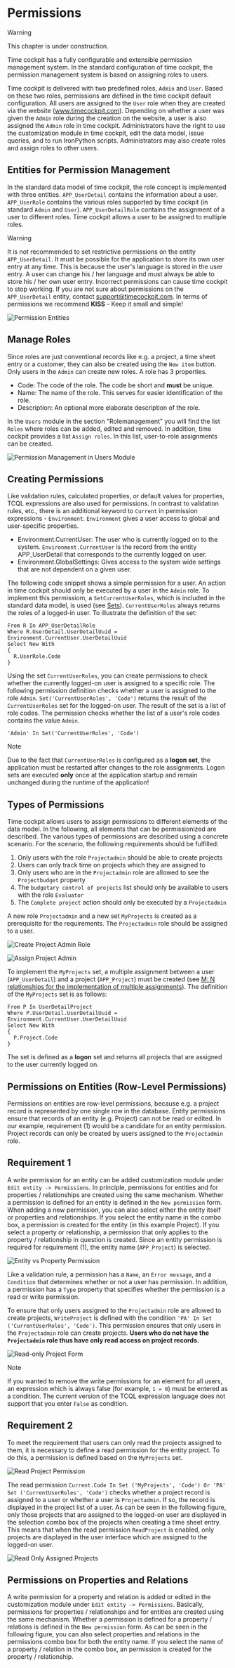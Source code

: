 # Permissions

> [!WARNING]
This chapter is under construction. 

Time cockpit has a fully configurable and extensible permission management system. In the standard configuration of time cockpit, the permission management system is based on assigning roles to users. 

Time cockpit is delivered with two predefined roles, ```Admin``` and ```User```. Based on these two roles, permissions are defined in the time cockpit default configuration. All users are assigned to the ```User``` role when they are created via the website (www.timecockpit.com). Depending on whether a user was given the ```Admin``` role during the creation on the website, a user is also assigned the ```Admin``` role in time cockpit. Administrators have the right to use the customization module in time cockpit, edit the data model, issue queries, and to run IronPython scripts. Administrators may also create roles and assign roles to other users.

## Entities for Permission Management

In the standard data model of time cockpit, the role concept is implemented with three entities. ```APP_UserDetail``` contains the information about a user. ```APP_UserRole``` contains the various roles supported by time cockpit (in standard ```Admin``` and ```User```). ```APP_UserDetailRole``` contains the assignment of a user to different roles. Time cockpit allows a user to be assigned to multiple roles.

> [!WARNING]
It is not recommended to set restrictive permissions on the entity ```APP_UserDetail```. It must be possible for the application to store its own user entry at any time. This is because the user's language is stored in the user entry. A user can change his / her language and must always be able to store his / her own user entry. Incorrect permissions can cause time cockpit to stop working. If you are not sure about permissions on the ```APP_UserDetail``` entity, contact support@timecockpit.com. In terms of permissions we recommend **KISS** - Keep it small and simple!

![Permission Entities](images/permission-entities.png "Permission Entities")

## Manage Roles

Since roles are just conventional records like e.g. a project, a time sheet entry or a customer, they can also be created using the ```New item``` button. Only users in the ```Admin``` can create new roles. A role has 3 properties.

* Code: The code of the role. The code be short and **must** be unique.
* Name: The name of the role. This serves for easier identification of the role.
* Description: An optional more elaborate description of the role.

In the ```Users``` module in the section "Rolemanagement" you will find the list ```Roles``` where roles can be added, edited and removed. In addition, time cockpit provides a list ```Assign roles```. In this list, user-to-role assignments can be created.

![Permission Management in Users Module](images/permission-management-in-users-module.png "Permission Management in Users Module")

## Creating Permissions

Like validation rules, calculated properties, or default values for properties, TCQL expressions are also used for permissions. In contrast to validation rules, etc., there is an additional keyword to ```Current``` in permission expressions - ```Environment```. ```Environment``` gives a user access to global and user-specific properties. 
* Environment.CurrentUser: The user who is currently logged on to the system. ```Environment.CurrentUser``` is the record from the entity APP_UserDetail that corresponds to the currently logged on user.
* Environment.GlobalSettings: Gives access to the system wide settings that are not dependent on a given user.

The following code snippet shows a simple permission for a user. An action in time cockpit should only be executed by a user in the ```Admin``` role. To implement this permissiom, a ```SetCurrentUserRoles```, which is included in the standard data model, is used (see [Sets](~/doc/scripting/sets.md)). ```CurrentUserRoles``` always returns the roles of a logged-in user. To illustrate the definition of the set:

```
From R In APP_UserDetailRole 
Where R.UserDetail.UserDetailUuid = Environment.CurrentUser.UserDetailUuid 
Select New With 
{ 
  R.UserRole.Code 
}
```

Using the set ```CurrentUserRoles```, you can create permissions to check whether the currently logged-on user is assigned to a specific role. The following permission definition checks whether a user is assigned to the role ```Admin```. ```Set('CurrentUserRoles', 'Code')``` returns the result of the ```CurrentUserRoles``` set for the logged-on user. The result of the set is a list of role codes. The permission checks whether the list of a user's role codes contains the value ```Admin```.

```
'Admin' In Set('CurrentUserRoles', 'Code')
```

> [!NOTE]
Due to the fact that ```CurrentUserRoles``` is configured as a **logon set**, the application must be restarted after changes to the role assignments. Logon sets are executed **only** once at the application startup and remain unchanged during the runtime of the application!

## Types of Permissions

Time cockpit allows users to assign permissions to different elements of the data model. In the following, all elements that can be permissionized are described. The various types of permissions are described using a concrete scenario. For the scenario, the following requirements should be fulfilled:

1. Only users with the role ```Projectadmin``` should be able to create projects
1. Users can only track time on projects which they are assigned to
1. Only users who are in the ```Projectadmin``` role are allowed to see the ```Projectbudget``` property
1. The ```budgetary control of projects``` list should only be available to users with the role ```Evaluator```
1. The ```Complete project``` action should only be executed by a ```Projectadmin```

A new role ```Projectadmin``` and a new set ```MyProjects``` is created as a prerequisite for the requirements. The ```Projectadmin``` role should be assigned to a user.

![Create Project Admin Role](images/create-project-admin-role.png "Create Project Admin Role")

![Assign Project Admin](images/assign-project-admin.png "Assign Project Admin")

To implement the ```MyProjects``` set, a multiple assignment between a user (```APP_UserDetail```) and a project (```APP_Project```) must be created (see [M: N relationships for the implementation of multiple assignments](~/doc/data-model-customization/entity.md)). The definition of the ```MyProjects``` set is as follows:

```
From P In UserDetailProject 
Where P.UserDetail.UserDetailUuid = Environment.CurrentUser.UserDetailUuid 
Select New With
{
  P.Project.Code
}
```

The set is defined as a **logon** set and returns all projects that are assigned to the user currently logged on.

## Permissions on Entities (Row-Level Permissions)

Permissions on entities are row-level permissions, because e.g. a project record is represented by one single row in the database. Entity permissions ensure that records of an entity (e.g. Project) can not be read or edited. In our example, requirement (1) would be a candidate for an entity permission. Project records can only be created by users assigned to the ```Projectadmin``` role.

## Requirement 1

A write permission for an entity can be added customization module under ```Edit entity -> Permissions```. In principle, permissions for entities and for properties / relationships are created using the same mechanism. Whether a permission is defined for an entity is defined in the ```New permission``` form. When adding a new permission, you can also select either the entity itself or properties and relationships. If you select the entity name in the combo box, a permission is created for the entity (in this example Project). If you select a property or relationship, a permission that only applies to the property / relationship in question is created. Since an entity permission is required for requirement (1), the entity name (```APP_Project```) is selected.

![Entity vs Property Permission](images/entity-vs-property-permission.png "Entity vs Property Permission")

Like a validation rule, a permission has a ```Name```, an ```Error message```, and a ```Condition``` that determines whether or not a user has permission. In addition, a permission has a ```Type``` property that specifies whether the permission is a read or write permission.

To ensure that only users assigned to the ```Projectadmin``` role are allowed to create projects, ```WriteProject``` is defined with the condition ```'PA' In Set ('CurrentUserRoles', 'Code')```. This permission ensures that only users in the ```Projectadmin``` role can create projects. **Users who do not have the ```Projectadmin``` role thus have only read access on project records.**

![Read-only Project Form](images/read-only-project-form.png "Read-only Project Form")

> [!NOTE]
If you wanted to remove the write permissions for an element for all users, an expression which is always false (for example, ```1 = 0```) must be entered as a condition. The current version of the TCQL expression language does not support that you enter ```False``` as condition.

## Requirement 2

To meet the requirement that users can only read the projects assigned to them, it is necessary to define a read permission for the entity project. To do this, a permission is defined based on the ```MyProjects``` set.

![Read Project Permission](images/read-project-permission.png "Read Project Permission")

The read permission ```Current.Code In Set ('MyProjects', 'Code') Or 'PA' Set ('CurrentUserRoles', 'Code')``` checks whether a project record is assigned to a user or whether a user is ```Projectadmin```. If so, the record is displayed in the project list of a user. As can be seen in the following figure, only those projects that are assigned to the logged-on user are displayed in the selection combo box of the projects when creating a time sheet entry. This means that when the read permission ```ReadProject``` is enabled, only projects are displayed in the user interface which are assigned to the logged-on user.

![Read Only Assigned Projects](images/read-only-assinged-projects.png "Read Only Assigned Projects")

## Permissions on Properties and Relations

A write permission for a property and relation is added or edited in the customization module under ```Edit entity -> Permissions```. Basically, permissions for properties / relationships and for entities are created using the same mechanism. Whether a permission is defined for a property / relations is defined in the ```New permission``` form. As can be seen in the following figure, you can also select properties and relations in the permissions combo box for both the entity name. If you select the name of a property / relation in the combo box, an permission is created for the property / relationship.
